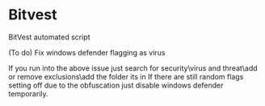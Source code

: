 # Bitvest
BitVest automated script

(To do)
Fix windows defender flagging as virus

If you run into the above issue just search for security\virus and threat\add or remove exclusions\add the folder its in
If there are still random flags setting off due to the obfuscation just disable windows defender temporarily.

